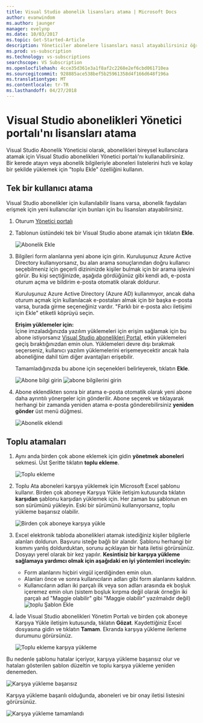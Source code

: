 ```yaml
---
title: Visual Studio abonelik lisansları atama | Microsoft Docs
author: evanwindom
ms.author: jaunger
manager: evelynp
ms.date: 10/03/2017
ms.topic: Get-Started-Article
description: Yöneticiler abonelere lisansları nasıl atayabilirsiniz öğrenin
ms.prod: vs-subscription
ms.technology: vs-subscriptions
searchscope: VS Subscription
ms.openlocfilehash: 4cce35d361e3a1f8af2c2268e2ef6cbd061710ea
ms.sourcegitcommit: 928885ace538bef5b25961358d4f166d648f196a
ms.translationtype: MT
ms.contentlocale: tr-TR
ms.lasthandoff: 04/27/2018
---
```

# <a name="assigning-licenses-in-the-visual-studio-subscriptions-administrator-portal"></a>Visual Studio abonelikleri Yönetici portalı'nı lisansları atama

Visual Studio Abonelik Yöneticisi olarak, abonelikleri bireysel kullanıcılara atamak için Visual Studio abonelikleri Yönetici portalı'nı kullanabilirsiniz.  
Bir kerede atayın veya abonelik bilgileriyle aboneleri listelerini hızlı ve kolay bir şekilde yüklemek için "toplu Ekle" özelliğini kullanın. 

## <a name="assigning-a-single-user"></a>Tek bir kullanıcı atama
Visual Studio abonelikler için kullanılabilir lisans varsa, abonelik faydaları erişmek için yeni kullanıcılar için bunları için bu lisansları atayabilirsiniz. 
1.  Oturum [Yönetici portalı](https://manage.visualstudio.com)

2.  Tablonun üstündeki tek bir Visual Studio abone atamak için tıklatın **Ekle**.

    ![Abonelik Ekle](_img\assign-license-add\assign-license-add.png)

3.  Bilgileri form alanlarına yeni abone için girin. Kuruluşunuz Azure Active Directory kullanıyorsanız, bu alan arama sonuçlarından doğru kullanıcı seçebilmeniz için geçerli dizininizde kişiler bulmak için bir arama işlevini görür. Bu kişi seçtiğinizde, aşağıda gördüğünüz gibi kendi adı, e-posta oturum açma ve bildirim e-posta otomatik olarak doldurur. 

    Kuruluşunuz Azure Active Directory (Azure AD) kullanmıyor, ancak daha oturum açmak için kullanılacak e-postaları almak için bir başka e-posta varsa, burada girme seçeneğiniz vardır. "Farklı bir e-posta alıcı iletişimi için Ekle" etiketli köprüyü seçin. 

    **Erişim yüklemeler için:**  
    İçine imzaladığınızda yazılım yüklemeleri için erişim sağlamak için bu abone istiyorsanız [Visual Studio abonelikleri Portal](https://my.visualstudio.com?wt.mc_id=o~msft~docs), etkin yüklemeleri geçiş bıraktığınızdan emin olun. Yüklemeleri devre dışı bırakmak seçerseniz, kullanıcı yazılım yüklemelerini erişemeyecektir ancak hala aboneliğine dahil tüm diğer avantajları erişebilir. 
    
    Tamamladığınızda bu abone için seçenekleri belirleyerek, tıklatın **Ekle**.

    ![Abone bilgi girin](_img\assign-license-add\add-subscriber-1.png)
    ![abone bilgilerini girin](_img\assign-license-add\add-subscriber-2.png)

4.  Abone eklendikten sonra bir atama e-posta otomatik olarak yeni abone daha ayrıntılı yönergeler için gönderilir. Abone seçerek ve tıklayarak herhangi bir zamanda yeniden atama e-posta gönderebilirsiniz **yeniden gönder** üst menü düğmesi.

    ![Abonelik eklendi](_img\assign-license-add\add-subscriber-complete.png)

## <a name="bulk-assignments"></a>Toplu atamaları
1.  Aynı anda birden çok abone eklemek için gidin **yönetmek aboneleri** sekmesi. Üst Şeritte tıklatın **toplu ekleme**. 

    ![Toplu ekleme](_img\assign-license-add\bulk-assign-add.png)

2. Toplu Ata aboneleri karşıya yüklemek için Microsoft Excel şablonu kullanır. Birden çok aboneye Karşıya Yükle iletişim kutusunda tıklatın **karşıdan** şablonu karşıdan yüklemek için. Her zaman bu şablonun en son sürümünü yükleyin. Eski bir sürümünü kullanıyorsanız, toplu yükleme başarısız olabilir.

    ![Birden çok aboneye karşıya yükle](_img\assign-license-add\bulk-assign-upload.png)

3.  Excel elektronik tabloda abonelikleri atamak istediğiniz kişiler bilgilerle alanları doldurun. Başvuru isteğe bağlı bir alandır. Şablonu herhangi bir kısmını yanlış doldurduktan, sorunu açıklayan bir hata iletisi görürsünüz. Dosyayı yerel olarak bir kez yapılır.
**Kesintisiz bir karşıya yükleme sağlamaya yardımcı olmak için aşağıdaki en iyi yöntemleri inceleyin:**
    - Form alanlarını hiçbiri virgül içerdiğinden emin olun.
    - Alanları önce ve sonra kullanıcıların adları gibi form alanlarını kaldırın.
    - Kullanıcıların adları iki parçalı ilk veya son adları arasında ek boşluk içeremez emin olun (sistem boşluk kırpma değil olarak örneğin iki parçalı ad "Maggie olabilir" gibi "Maggie olabilir" yazılmalıdır değil) ![toplu Şablon Ekle](_img\assign-license-add\bulk-template.png)

4.  İade Visual Studio abonelikleri Yönetim Portalı ve birden çok aboneye Karşıya Yükle iletişim kutusunda, tıklatın **Gözat**. Kaydettiğiniz Excel dosyasına gidin ve tıklatın **Tamam**. Ekranda karşıya yükleme ilerleme durumunu görürsünüz. 

    ![Toplu ekleme karşıya yükleme](_img\assign-license-add\bulk-assign-upload-2.png)

Bu nedenle şablonu hatalar içeriyor, karşıya yükleme başarısız olur ve hataları gösterilen şablon düzeltin ve toplu karşıya yükleme yeniden denemeden.

   ![Karşıya yükleme başarısız](_img\assign-license-add\bulk-assign-upload-fail.png)

Karşıya yükleme başarılı olduğunda, aboneleri ve bir onay iletisi listesini görürsünüz.

   ![Karşıya yükleme tamamlandı](_img\assign-license-add\bulk-assign-upload-complete.png)